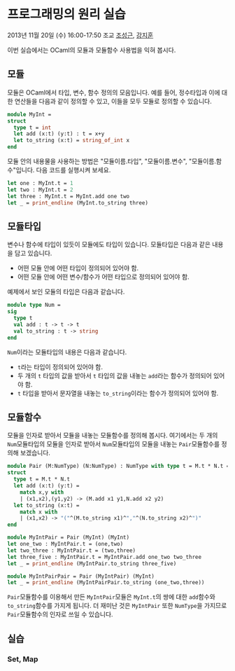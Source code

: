 # 프로그래밍의 원리 실습 #

2013년 11월 20일 (수) 16:00-17:50 조교
[조성근](http://ropas.snu.ac.kr/~skcho),
[강지훈](http://ropas.snu.ac.kr/~jhkang)

이번 실습에서는 OCaml의 모듈과 모듈함수 사용법을 익혀 봅시다.

## 모듈 ##

모듈은 OCaml에서 타입, 변수, 함수 정의의 모음입니다.  예를 들어,
정수타입과 이에 대한 연산들을 다음과 같이 정의할 수 있고, 이들을 모두
모듈로 정의할 수 있습니다.

```ocaml
module MyInt = 
struct 
  type t = int
  let add (x:t) (y:t) : t = x+y
  let to_string (x:t) = string_of_int x  
end
```

모듈 안의 내용물을 사용하는 방법은 "모듈이름.타입", "모듈이름.변수",
"모듈이름.함수"입니다.  다음 코드를 실행시켜 보세요.

```ocaml
let one : MyInt.t = 1
let two : MyInt.t = 2
let three : MyInt.t = MyInt.add one two
let _ = print_endline (MyInt.to_string three)
```

## 모듈타입 ##

변수나 함수에 타입이 있듯이 모듈에도 타입이 있습니다.  모듈타입은
다음과 같은 내용을 담고 있습니다.

* 어떤 모듈 안에 어떤 타입이 정의되어 있어야 함.
* 어떤 모듈 안에 어떤 변수/함수가 어떤 타입으로 정의되어 있어야 함.

예제에서 보인 모듈의 타입은 다음과 같습니다.

```ocaml
module type Num = 
sig
  type t
  val add : t -> t -> t
  val to_string : t -> string
end
```

`Num`이라는 모듈타입의 내용은 다음과 같습니다.

* `t`라는 타입이 정의되어 있어야 함.
* 두 개의 `t` 타입의 값을 받아서 `t` 타입의 값을 내놓는 `add`라는
  함수가 정의되어 있어야 함.
* `t` 타입을 받아서 문자열을 내놓는 `to_string`이라는 함수가 정의되어
  있어야 함.

## 모듈함수 ##

모듈을 인자로 받아서 모듈을 내놓는 모듈함수를 정의해 봅시다.
여기에서는 두 개의 `Num`모듈타입의 모듈을 인자로 받아서 `Num`모듈타입의
모듈을 내놓는 `Pair`모듈함수를 정의해 보겠습니다.

```ocaml
module Pair (M:NumType) (N:NumType) : NumType with type t = M.t * N.t =
struct
  type t = M.t * N.t
  let add (x:t) (y:t) = 
    match x,y with
    | (x1,x2),(y1,y2) -> (M.add x1 y1,N.add x2 y2)
  let to_string (x:t) = 
    match x with
    | (x1,x2) -> "("^(M.to_string x1)^","^(N.to_string x2)^")"
end

module MyIntPair = Pair (MyInt) (MyInt)
let one_two : MyIntPair.t = (one,two)
let two_three : MyIntPair.t = (two,three)
let three_five : MyIntPair.t = MyIntPair.add one_two two_three
let _ = print_endline (MyIntPair.to_string three_five)

module MyIntPairPair = Pair (MyIntPair) (MyInt)
let _ = print_endline (MyIntPairPair.to_string (one_two,three))
```

`Pair`모듈함수를 이용해서 만든 `MyIntPair`모듈은 `MyInt.t`의 쌍에 대한
`add`함수와 `to_string`함수를 가지게 됩니다.  더 재미난 것은
`MyIntPair` 또한 `NumType`을 가지므로 `Pair`모듈함수의 인자로 쓰일 수
있습니다.

## 실습 ##



### Set, Map ###


